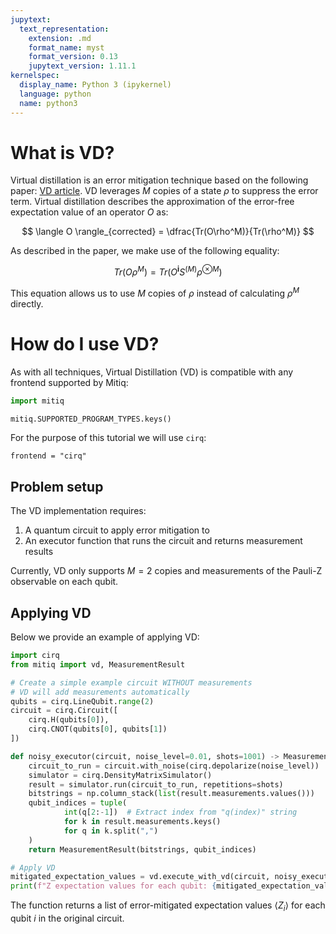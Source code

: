 ```yaml
---
jupytext:
  text_representation:
    extension: .md
    format_name: myst
    format_version: 0.13
    jupytext_version: 1.11.1
kernelspec:
  display_name: Python 3 (ipykernel)
  language: python
  name: python3
---
```


# What is VD?
Virtual distillation is an error mitigation technique based on the following paper: [VD article](https://arxiv.org/pdf/2011.07064). VD leverages $M$ copies of a state $\rho$ to suppress the error term. Virtual distillation describes the approximation of the error-free expectation value of an operator $O$ as:

$$
\langle O \rangle_{corrected} = \dfrac{Tr(O\rho^M)}{Tr(\rho^M)}
$$

As described in the paper, we make use of the following equality:

$$
Tr(O\rho^M) = Tr(O^{\textbf{i}}S^{(M)}\rho^{\otimes M})
$$

This equation allows us to use $M$ copies of $\rho$ instead of calculating $\rho^M$ directly.

# How do I use VD?

As with all techniques, Virtual Distillation (VD) is compatible with any frontend supported by Mitiq:

```python
import mitiq

mitiq.SUPPORTED_PROGRAM_TYPES.keys()
```

For the purpose of this tutorial we will use `cirq`:
```{code-cell} ipython3
frontend = "cirq"
```

## Problem setup
The VD implementation requires:
1. A quantum circuit to apply error mitigation to
2. An executor function that runs the circuit and returns measurement results

Currently, VD only supports $M=2$ copies and measurements of the Pauli-Z observable on each qubit.

## Applying VD
Below we provide an example of applying VD:

```python
import cirq
from mitiq import vd, MeasurementResult

# Create a simple example circuit WITHOUT measurements
# VD will add measurements automatically
qubits = cirq.LineQubit.range(2)
circuit = cirq.Circuit([
    cirq.H(qubits[0]),
    cirq.CNOT(qubits[0], qubits[1])
])

def noisy_executor(circuit, noise_level=0.01, shots=1001) -> MeasurementResult:
    circuit_to_run = circuit.with_noise(cirq.depolarize(noise_level))
    simulator = cirq.DensityMatrixSimulator()
    result = simulator.run(circuit_to_run, repetitions=shots)
    bitstrings = np.column_stack(list(result.measurements.values()))
    qubit_indices = tuple(
            int(q[2:-1])  # Extract index from "q(index)" string
            for k in result.measurements.keys()
            for q in k.split(",")
    )
    return MeasurementResult(bitstrings, qubit_indices)

# Apply VD
mitigated_expectation_values = vd.execute_with_vd(circuit, noisy_executor)
print(f"Z expectation values for each qubit: {mitigated_expectation_values}")
```

The function returns a list of error-mitigated expectation values $\langle Z_i \rangle$ for each qubit $i$ in the original circuit.